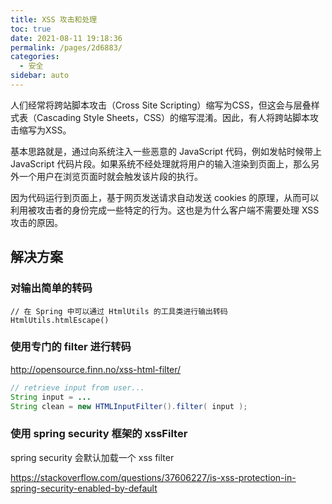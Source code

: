 ```yaml
---
title: XSS 攻击和处理
toc: true
date: 2021-08-11 19:18:36
permalink: /pages/2d6883/
categories:
  - 安全
sidebar: auto
---
```


人们经常将跨站脚本攻击（Cross Site Scripting）缩写为CSS，但这会与层叠样式表（Cascading Style Sheets，CSS）的缩写混淆。因此，有人将跨站脚本攻击缩写为XSS。

基本思路就是，通过向系统注入一些恶意的 JavaScript 代码，例如发帖时候带上 JavaScript 代码片段。如果系统不经处理就将用户的输入渲染到页面上，那么另外一个用户在浏览页面时就会触发该片段的执行。

因为代码运行到页面上，基于网页发送请求自动发送 cookies 的原理，从而可以利用被攻击者的身份完成一些特定的行为。这也是为什么客户端不需要处理 XSS 攻击的原因。



## 解决方案



### 对输出简单的转码

```
// 在 Spring 中可以通过 HtmlUtils 的工具类进行输出转码
HtmlUtils.htmlEscape()
```



### 使用专门的 filter 进行转码

http://opensource.finn.no/xss-html-filter/



```java
// retrieve input from user...
String input = ...
String clean = new HTMLInputFilter().filter( input );
```



### 使用 spring security 框架的 xssFilter



 spring security 会默认加载一个 xss filter



https://stackoverflow.com/questions/37606227/is-xss-protection-in-spring-security-enabled-by-default




